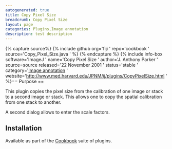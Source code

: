 ```yaml
---
autogenerated: true
title: Copy Pixel Size
breadcrumb: Copy Pixel Size
layout: page
categories: Plugins,Image annotation
description: test description
---
```



{% capture source%}
{% include github org='fiji ' repo='cookbook ' source='Copy\_Pixel\_Size.java ' %}
{% endcapture %}
{% include info-box software='ImageJ ' name='Copy Pixel Size ' author='J. Anthony Parker ' source=source released='22 November 2001 ' status='stable ' category='[Image annotation](Category_Image_annotation ) ' website='http://www.med.harvard.edu/JPNM/ij/plugins/CopyPixelSize.html ' %}== Purpose ==

This plugin copies the pixel size from the calibration of one image or stack to a second image or stack. This allows one to copy the spatial calibration from one stack to another.

A second dialog allows to enter the scale factors.

## Installation

Available as part of the [Cookbook](Cookbook ) suite of plugins.

 
